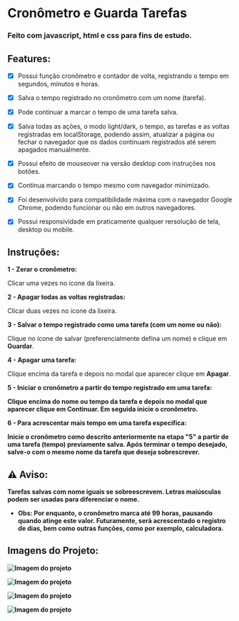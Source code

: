 # Cronômetro e Guarda Tarefas

### Feito com javascript, html e css para fins de estudo.

## Features:

- [x] Possui função cronômetro e contador de volta, registrando o tempo em segundos, minutos e horas.

- [x] Salva o tempo registrado no cronômetro com um nome (tarefa).

- [x] Pode continuar a marcar o tempo de uma tarefa salva.

- [x] Salva todas as ações, o modo light/dark, o tempo, as tarefas e as voltas registradas em localStorage, podendo assim, atualizar a página ou fechar o navegador que os dados continuam registrados até serem apagados manualmente.

- [x] Possui efeito de mouseover na versão desktop com instruções nos botões.

- [x] Continua marcando o tempo mesmo com navegador minimizado.

- [x] Foi desenvolvido para compatibilidade máxima com o navegador Google Chrome, podendo funcionar ou não em outros navegadores.

- [x] Possui responsividade em praticamente qualquer rersolução de tela, desktop ou mobile.

## Instruções:

<b>1 - Zerar o cronômetro:</b>

Clicar uma vezes no icone da lixeira.

<b>2 - Apagar todas as voltas registradas:</b>

Clicar duas vezes no icone da lixeira.

<b>3 - Salvar o tempo registrado como uma tarefa (com um nome ou não):</b>

Clique no ícone de salvar (preferencialmente defina um nome) e clique em <b>Guardar</b>.

<b>4 - Apagar uma tarefa:</b>

Clique encima da tarefa e depois no modal que aparecer clique em <b>Apagar</b>.

<b>5 - Iniciar o cronômetro a partir do tempo registrado em uma tarefa:

Clique encima do nome ou tempo da tarefa e depois no modal que aparecer clique em <b>Continuar</b>. Em seguida inicie o cronômetro.

<b>6 - Para acrescentar mais tempo em uma tarefa específica:</b>

Inicie o cronômetro como descrito anteriormente na etapa "5" a partir de uma tarefa (tempo) previamente salva. Após terminar o tempo desejado, salve-o com o mesmo nome da tarefa que deseja sobrescrever.

## ⚠ Aviso:

Tarefas salvas com nome iguais se sobreescrevem. Letras maiúsculas podem ser usadas para diferenciar o nome.

- <b>Obs:</b> Por enquanto, o cronômetro marca até 99 horas, pausando quando atinge este valor. Futuramente, será acrescentado o registro de dias, bem como outras funções, como por exemplo, calculadora.

## Imagens do Projeto:

![Imagem do projeto](https://github.com/querocriarsite/guardaTarefa/blob/master/screenshot/Screenshot1.png)

![Imagem do projeto](https://github.com/querocriarsite/guardaTarefa/blob/master/screenshot/Screenshot2.png)

![Imagem do projeto](https://github.com/querocriarsite/guardaTarefa/blob/master/screenshot/Screenshot3.png)

![Imagem do projeto](https://github.com/querocriarsite/guardaTarefa/blob/master/screenshot/Screenshot4.png)
